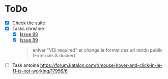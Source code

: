 # ToDo

- [X] Check the suite
- [x] Tasks christine
  - [X] [Issue 88](https://githubifc.iad.ca.inet/Intact/contactbilling-integrator-wiki/issues/88)
  - [X] [Issue 89](https://githubifc.iad.ca.inet/Intact/contactbilling-integrator-wiki/issues/89)
    > enlver "VDI required" et change le format des url rendu public (Externals & docker) 
- [ ] Task antoine
    https://forum.katalon.com/t/mouse-hover-and-click-in-ie-11-is-not-working/17956/6